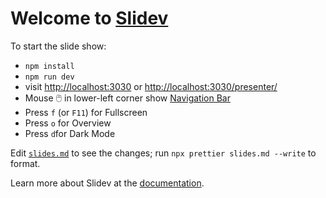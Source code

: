 # Welcome to [Slidev](https://github.com/slidevjs/slidev)

To start the slide show:

- `npm install`
- `npm run dev`
- visit <http://localhost:3030> or <http://localhost:3030/presenter/>
- Mouse 🖱️ in lower-left corner show [Navigation Bar](https://sli.dev/guide/ui#presenter-mode)
- Press `f` (or `F11`) for Fullscreen
- Press `o` for Overview
- Press `d`for Dark Mode

Edit [`slides.md`](slides.md) to see the changes; run `npx prettier slides.md --write` to format.

Learn more about Slidev at the [documentation](https://sli.dev/).
